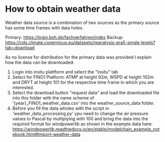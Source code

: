 # How to obtain weather data

Weather data source is a combination of two sources as the primary source has some time frames with data holes. 

Primary: https://login.bsh.de/fachverfahren/index
Backup: https://cds.climate.copernicus.eu/datasets/reanalysis-era5-single-levels?tab=download

As no license for distribution for the primary data was provided I explain how the data can be downloaded: 

1. Login into insitu plattform and select the "Insitu" tab
2. Select for FINO1 Platform: ATMP at height 92m, WSPD at height 102m and DRYT at height 101 for the respective time frame in which you are interested.
3. Select the download button "request data" and load the downloaded file into this folder with the name scheme of '{year}_FINO1_weather_data.csv' into the weather_source_data folder. 
4. Before you fill the data wholes with the script in 'weather_data_processing.py' ypu need to change the air pressure values to Pascal by multiplying with 100 and bring the data into the required format for windpowerlib as shown in the example data here: https://windpowerlib.readthedocs.io/en/stable/modelchain_example_notebook.html#Import-weather-data